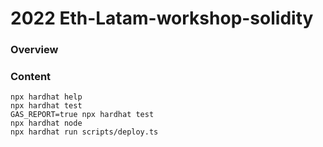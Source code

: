 # 2022 Eth-Latam-workshop-solidity

### Overview

### Content

```shell
npx hardhat help
npx hardhat test
GAS_REPORT=true npx hardhat test
npx hardhat node
npx hardhat run scripts/deploy.ts
```
